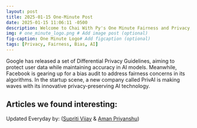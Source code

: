 ```yaml
---
layout: post
title: 2025-01-15 One-Minute Post
date: 2025-01-15 11:06:11 -0500
description: Welcome to Chai With Py's One Minute Fairness and Privacy, which aims to provide you the current happenings in the world of Fairness, Privacy, and AI.
img: # one_minute_logo.png # Add image post (optional)
fig-caption: One Minute Logo# Add figcaption (optional)
tags: [Privacy, Fairness, Bias, AI]
---
```


Google has released a set of Differential Privacy Guidelines, aiming to protect user data while maintaining accuracy in AI models. Meanwhile, Facebook is gearing up for a bias audit to address fairness concerns in its algorithms. In the startup scene, a new company called PrivAI is making waves with its innovative privacy-preserving AI technology.

## Articles we found interesting:


Updated Everyday by: (<a href="https://supritivijay.github.io/">Supriti Vijay</a> & <a href="https://amanpriyanshu.github.io/">Aman Priyanshu</a>)
